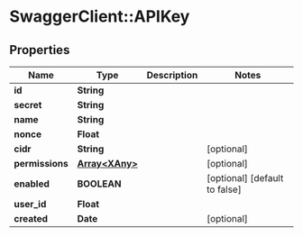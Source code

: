 # SwaggerClient::APIKey

## Properties
Name | Type | Description | Notes
------------ | ------------- | ------------- | -------------
**id** | **String** |  | 
**secret** | **String** |  | 
**name** | **String** |  | 
**nonce** | **Float** |  | 
**cidr** | **String** |  | [optional] 
**permissions** | [**Array&lt;XAny&gt;**](XAny.md) |  | [optional] 
**enabled** | **BOOLEAN** |  | [optional] [default to false]
**user_id** | **Float** |  | 
**created** | **Date** |  | [optional] 


